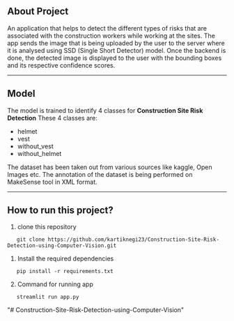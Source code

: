 
## About Project

An application that helps to detect the different types of risks that are associated with the construction workers while working at the sites. The app sends the image that is being uploaded by the user to the server where it is analysed using SSD (Single Short Detector) model. Once the backend is done, the detected image is displayed to the user with the bounding boxes and its respective confidence scores.

---

## Model

The model is trained to identify 4 classes for **Construction Site Risk Detection**
These 4 classes are:

- helmet
- vest
- without_vest
- without_helmet

The dataset has been taken out from various sources like kaggle, Open Images etc.
The annotation of the dataset is being performed on MakeSense tool in XML format.

---


## How to run this project? 
 
  1. clone this repository
 ```
	git clone https://github.com/kartiknegi23/Construction-Site-Risk-Detection-using-Computer-Vision.git
```
 
 1. Install the required dependencies 
 ```
	pip install -r requirements.txt 
```
2. Command for running app 

```
   streamlit run app.py
```
"# Construction-Site-Risk-Detection-using-Computer-Vision" 
